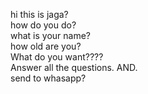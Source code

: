  hi this is jaga?                                                                                                                                                           
 how do you do?                                                                                                                                                                           
 what is your name?                                                                                                                                                                                                                                                                                                                                    
 how old are you?                              
 What do you want????                    
 Answer all the questions. AND.                                                                                                                                                                                                                                                                                                                                                                                                                                                    
 send to whasapp?
 
